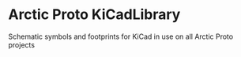# Arctic Proto KiCadLibrary
Schematic symbols and footprints for KiCad in use on all Arctic Proto projects
